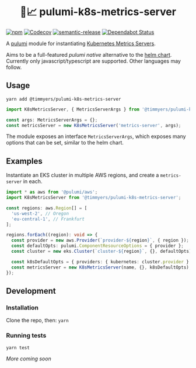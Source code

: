 <h1 align="center">🍹📈 pulumi-k8s-metrics-server</h1>

[![npm](https://img.shields.io/npm/v/@timmyers/pulumi-k8s-metrics-server.svg?style=popout)](https://www.npmjs.com/package/@timmyers/pulumi-k8s-metrics-server)
[![Codecov](https://img.shields.io/codecov/c/github/timmyers/pulumi-k8s-metrics-server.svg?style=popout)](https://codecov.io/gh/timmyers/pulumi-k8s-metrics-server)
[![semantic-release](https://img.shields.io/badge/%20%20%F0%9F%93%A6%F0%9F%9A%80-semantic--release-e10079.svg)](https://github.com/semantic-release/semantic-release)
[![Dependabot Status](https://api.dependabot.com/badges/status?host=github&repo=timmyers/pulumi-k8s-metrics-server)](https://dependabot.com)

A [pulumi](https://www.pulumi.com) module for instantiating [Kubernetes Metrics Servers](https://github.com/kubernetes-incubator/metrics-server).

Aims to be a full-featured *pulumi native* alternative to the [helm chart](https://github.com/helm/charts/tree/master/stable/metrics-server). Currently only javascript/typescript are supported.  Other languages may follow.

## Usage

`yarn add @timmyers/pulumi-k8s-metrics-server`

```typescript
import K8sMetricsServer, { MetricsServerArgs } from '@timmyers/pulumi-k8s-metrics-server';

const args: MetricsServerArgs = {};
const metricsServer = new K8sMetricsServer('metrics-server', args);
```

The module exposes an interface `MetricsServerArgs`, which exposes many options that can be set, similar to the helm chart.

## Examples
Instantiate an EKS cluster in multiple AWS regions, and create a `metrics-server` in each.
```typescript
import * as aws from '@pulumi/aws';
import K8sMetricsServer from '@timmyers/pulumi-k8s-metrics-server';

const regions: aws.Region[] = [
  'us-west-2', // Oregon
  'eu-central-1', // Frankfurt
];

regions.forEach((region): void => {
  const provider = new aws.Provider(`provider-${region}`, { region });
  const defaultOpts: pulumi.ComponentResourceOptions = { provider };
  const cluster = new eks.Cluster(`cluster-${region}`, {}, defaultOpts);

  const k8sDefaultOpts = { providers: { kubernetes: cluster.provider } };
  const metricsServer = new K8sMetricsServer(name, {}, k8sDefaultOpts);
});
```

## Development
### Installation
Clone the repo, then:
`yarn`

### Running tests
`yarn test`

_More coming soon_
